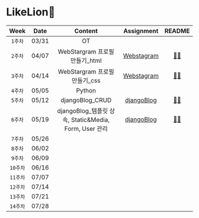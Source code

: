 # LikeLion🦁

|   Week   | Date  |                        Content                         |                                    Assignment                                    |                                         README                                          |
| :------: | :---: | :----------------------------------------------------: | :------------------------------------------------------------------------------: | :-------------------------------------------------------------------------------------: |
| `1주차`  | 03/31 |                           OT                           |
| `2주차`  | 04/07 |            WebStargram 프로필 만들기\_html             | [Webstagram](https://github.com/hannachoi24/LikeLion.git/tree/master/Webstagram) | [👩‍💻](https://github.com/hannachoi24/LikeLion.git/blob/main/README/README_Webstagram.md) |
| `3주차`  | 04/14 |             WebStargram 프로필 만들기\_css             | [Webstagram](https://github.com/hannachoi24/LikeLion.git/tree/master/Webstagram) | [👩‍💻](https://github.com/hannachoi24/LikeLion.git/blob/main/README/README_Webstagram.md) |
| `4주차`  | 05/05 |                         Python                         |
| `5주차`  | 05/12 |                    djangoBlog_CRUD                     | [djangoBlog](https://github.com/hannachoi24/LikeLion.git/tree/master/djangoBlog) | [👩‍💻](https://github.com/hannachoi24/LikeLion.git/blob/main/README/README_djangoBlog.md) |
| `6주차`  | 05/19 | djangoBlog\_템플릿 상속, Static&Media, Form, User 관리 | [djangoBlog](https://github.com/hannachoi24/LikeLion.git/tree/master/djangoBlog) | [👩‍💻](https://github.com/hannachoi24/LikeLion.git/blob/main/README/README_djangoBlog.md) |
| `7주차`  | 05/26 |
| `8주차`  | 06/02 |
| `9주차`  | 06/09 |
| `10주차` | 06/16 |
| `11주차` | 07/07 |
| `12주차` | 07/14 |
| `13주차` | 07/21 |
| `14주차` | 07/28 |
